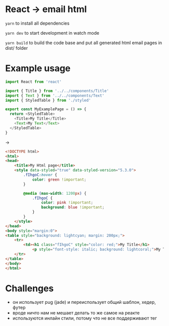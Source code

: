 # React -> email html

`yarn` to install all dependencies

`yarn dev` to start development in watch mode

`yarn build` to build the code base and 
put all generated html email pages in dist/ folder

# Example usage

```js
import React from 'react'

import { Title } from '../../components/Title'
import { Text } from '../../components/Text'
import { StyledTable } from './styled'

export const MyExamplePage = () => {
  return <StyledTable>
    <Title>My Title</Title>
    <Text>My Text</Text>
  </StyledTable>
}
```
-> 
```html
<!DOCTYPE html>
<html>
<head>
	<title>My Html page</title>
	<style data-styled="true" data-styled-version="5.3.0">
        .fIhgoC:hover {
            color: green !important;
        }

        @media (max-width: 1200px) {
            .fIhgoC {
                color: pink !important;
                background: blue !important;
            }
        }
	</style>
</head>
<body style="margin:0">
<table style="background: lightcyan; margin: 200px;">
	<tr>
		<td><h1 class="fIhgoC" style="color: red;">My Title</h1>
			<p style="font-style: italic; background: lightcoral;">My Text</p></td>
	</tr>
</table>
</body>
</html>
```

# Challenges

- он использует pug (jade) и переиспользует общий шаблон, хедер, футер
- вроде ничто нам не мешает делать то же самое на реакте
- используются инлайн стили, потому что не все поддерживают тег <style/>
- есть плагин который инлайнит стили
- hover’ы и media query в style теге, потому что их не заинлайнить, мобильные почтовые клиенты должны уметь читать media
- всё верстается таблицами, даже если два параграфа текста идут, то лучше таблицами
- тестить на litmus или http://testi.at/
- шрифты мало где поддерживаются, но подключаются как обычно, обязательно писать фоллбек
- вот так выглядит bulletproof button для email https://buttons.cm/
- можно тестировать через mailchimp https://mailchimp.com/help/test-with-inbox-preview/, всего 25 прогонов можно сделать
- главное, чтобы выглядело ок в Gmail + Outlook + iOS Mail
- unsubscribe через нашу ручку
- если будут достаточно простые шаблоны, то копирайтер справится с их редактированием
- <!DOCTYPE html> в html документе
- Полезно https://templates.mailchimp.com/getting-started/html-email-basics/
- mailchimp может добавлять собственный процессинг
- inline css https://github.com/Automattic/juice
- https://docs.google.com/spreadsheets/d/1LMIT7wvUHgEncYHtI1TssjICxwa-hDAs9ui0-Lvkido/edit?usp=sharing
- [Топовые рекомендации](https://gist.github.com/ArtyomResh/008b285d4a6aec3493bd911661ebe53e)


## Can I email?

[https://templates.mailchimp.com/resources/email-client-css-support/](https://templates.mailchimp.com/resources/email-client-css-support/)

[https://www.caniemail.com/](https://www.caniemail.com/)

[https://docs.google.com/spreadsheets/d/1LMIT7wvUHgEncYHtI1TssjICxwa-hDAs9ui0-Lvkido/edit?usp=sharing](https://docs.google.com/spreadsheets/d/1LMIT7wvUHgEncYHtI1TssjICxwa-hDAs9ui0-Lvkido/edit?usp=sharing)

## Useful resources on creating emails

- [https://paddle.com/blog/why-we-created-an-email-system-using-react/](https://paddle.com/blog/why-we-created-an-email-system-using-react/)

- [https://building.lang.ai/how-to-build-emails-with-react-fcf941b125d1](https://building.lang.ai/how-to-build-emails-with-react-fcf941b125d1)

- [Article on how to style emails](https://webcache.googleusercontent.com/search?q=cache:Qpic5sqjfB0J:https://customer.io/blog/how-to-make-css-play-nice-in-html-emails-without-breaking-everything/+&cd=1&hl=en&ct=clnk&gl=ru)

- [Responsive emails](https://css-tricks.com/ideas-behind-responsive-emails/)

### References

[Discussion in styled-components repo](https://github.com/styled-components/styled-components/issues/1116)

[Similar approach and stack](https://github.com/acro5piano/react-emailify)

[Some other repo related to the subject](https://github.com/sbekrin/styled-email-components)

[Discussion about react emails](https://spectrum.chat/react/general/how-do-you-write-emails~f60d85ff-3154-4248-86c0-cb3cae65543f)

[Alternative to juice](http://styliner.slaks.net/)

[https://github.com/chromakode/react-html-email](https://github.com/chromakode/react-html-email)

[https://github.com/lang-ai/react-emails](https://github.com/lang-ai/react-emails)